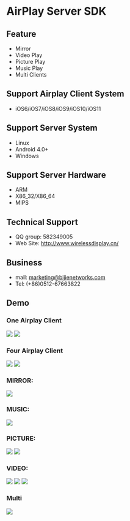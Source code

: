 AirPlay Server SDK
===
Feature
----
* Mirror
* Video Play
* Picture Play
* Music Play
* Multi Clients

Support Airplay Client System
-----
* iOS6/iOS7/iOS8/iOS9/iOS10/iOS11

Support Server System
------
* Linux
* Android 4.0+
* Windows

Support Server Hardware
-----
* ARM
* X86_32/X86_64
* MIPS

Technical Support
-----
* QQ group: 582349005
* Web Site: http://www.wirelessdisplay.cn/

Business
---
* mail: marketing@bijienetworks.com
* Tel: (+86)0512-67663822

Demo
----
### One Airplay Client
![](https://github.com/wirelessdisplay/AirPlay/blob/master/airplay-one.jpg)
![](https://github.com/wirelessdisplay/AirPlay/blob/master/airplay-onemessage.jpg)
### Four Airplay Client
![](https://github.com/wirelessdisplay/AirPlay/blob/master/airplayfour.jpg)
![](https://github.com/wirelessdisplay/AirPlay/blob/master/iosFOUR.jpg)
### MIRROR:
![](https://github.com/wirelessdisplay/AirPlay/blob/master/mirror.gif)

### MUSIC:
![](https://github.com/wirelessdisplay/AirPlay/blob/master/music.gif)

### PICTURE:
![](https://github.com/wirelessdisplay/AirPlay/blob/master/airplay-pic.jpg)
![](https://github.com/wirelessdisplay/AirPlay/blob/master/pic-iphone.jpg)


### VIDEO:
![](http://wx2.sinaimg.cn/mw690/56342928gy1fu3pu1lirqj21hc0u00us.jpg)
![](http://wx3.sinaimg.cn/mw690/56342928gy1fu3pu25ew1j21hc0u040p.jpg)
![](https://github.com/wirelessdisplay/AirPlay/blob/master/video.gif)


### Multi
![](https://github.com/wirelessdisplay/AirPlay/blob/master/two.gif)

